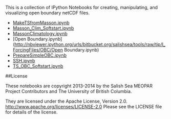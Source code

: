 This is a collection of IPython Notebooks for creating,
manipulating, and visualizing open boundary netCDF files.

* [MakeTSfromMasson.ipynb](http://nbviewer.ipython.org/urls/bitbucket.org/salishsea/tools/raw/tip/I_ForcingFiles/OBC/MakeTSfromMasson.ipynb)
* [Masson_Clim_Softstart.ipynb](http://nbviewer.ipython.org/urls/bitbucket.org/salishsea/tools/raw/tip/I_ForcingFiles/OBC/Masson_Clim_Softstart.ipynb)
* [MassonClimatology.ipynb](http://nbviewer.ipython.org/urls/bitbucket.org/salishsea/tools/raw/tip/I_ForcingFiles/OBC/MassonClimatology.ipynb)
* [Open Boundary.ipynb](http://nbviewer.ipython.org/urls/bitbucket.org/salishsea/tools/raw/tip/I_ForcingFiles/OBC/Open Boundary.ipynb)
* [PrepareSimpleOBC.ipynb](http://nbviewer.ipython.org/urls/bitbucket.org/salishsea/tools/raw/tip/I_ForcingFiles/OBC/PrepareSimpleOBC.ipynb)
* [SSH.ipynb](http://nbviewer.ipython.org/urls/bitbucket.org/salishsea/tools/raw/tip/I_ForcingFiles/OBC/SSH.ipynb)
* [TS_OBC_Softstart.ipynb](http://nbviewer.ipython.org/urls/bitbucket.org/salishsea/tools/raw/tip/I_ForcingFiles/OBC/TS_OBC_Softstart.ipynb)

##License

These notebooks are copyright 2013-2014
by the Salish Sea MEOPAR Project Contributors
and The University of British Columbia.

They are licensed under the Apache License, Version 2.0.
http://www.apache.org/licenses/LICENSE-2.0
Please see the LICENSE file for details of the license.
